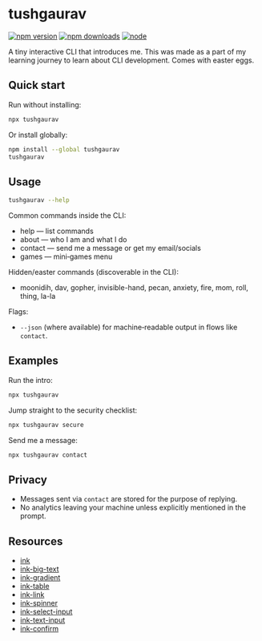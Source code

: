 <!-- ![tushgaurav](./assets/images/banner.png) -->

# tushgaurav

[![npm version](https://img.shields.io/npm/v/tushgaurav.svg?color=%2300c853)](https://www.npmjs.com/package/tushgaurav)
[![npm downloads](https://img.shields.io/npm/dm/tushgaurav.svg?color=%23009688)](https://www.npmjs.com/package/tushgaurav)
[![node](https://img.shields.io/node/v/tushgaurav.svg)](https://www.npmjs.com/package/tushgaurav)


A tiny interactive CLI that introduces me. This was made as a part of my learning journey to learn about CLI development.
Comes with easter eggs.

## Quick start

Run without installing:
```bash
npx tushgaurav
```

Or install globally:
```bash
npm install --global tushgaurav
tushgaurav
```

## Usage

```bash
tushgaurav --help
```

Common commands inside the CLI:
- help — list commands
- about — who I am and what I do
- contact — send me a message or get my email/socials
- games — mini‑games menu

Hidden/easter commands (discoverable in the CLI):
- moonidih, dav, gopher, invisible-hand, pecan, anxiety, fire, mom, roll, thing, la-la

Flags:
- `--json` (where available) for machine‑readable output in flows like `contact`.

## Examples

Run the intro:
```bash
npx tushgaurav
```

Jump straight to the security checklist:
```bash
npx tushgaurav secure
```

Send me a message:
```bash
npx tushgaurav contact
```

## Privacy

- Messages sent via `contact` are stored for the purpose of replying.
- No analytics leaving your machine unless explicitly mentioned in the prompt.

## Resources

- [ink](https://github.com/vadimdemedes/ink)
- [ink-big-text](https://github.com/vadimdemedes/ink-big-text)
- [ink-gradient](https://github.com/vadimdemedes/ink-gradient)
- [ink-table](https://github.com/vadimdemedes/ink-table)
- [ink-link](https://github.com/vadimdemedes/ink-link)
- [ink-spinner](https://github.com/vadimdemedes/ink-spinner)
- [ink-select-input](https://github.com/vadimdemedes/ink-select-input)
- [ink-text-input](https://github.com/vadimdemedes/ink-text-input)
- [ink-confirm](https://github.com/vadimdemedes/ink-confirm)